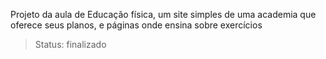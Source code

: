 Projeto da aula de Educação física, um site simples de uma academia que oferece seus planos, e páginas onde ensina sobre exercícios

> Status: finalizado